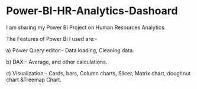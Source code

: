 # Power-BI-HR-Analytics-Dashoard
I am sharing my Power Bi Project on Human Resources Analytics.

The Features of Power Bi I used are:-

a) Power Query editor:- Data loading, Cleaning data.

b) DAX:- Average, and other calculations.

c) Visualization:- Cards, bars, Column charts, Slicer, Matrix chart, doughnut chart &Treemap Chart.
